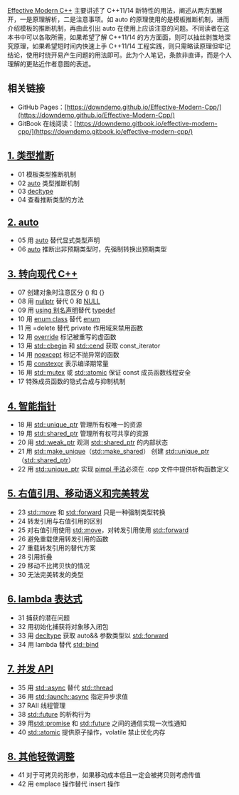 [Effective Modern C++](https://learning.oreilly.com/library/view/effective-modern-c/9781491908419/) 主要讲述了 C++11/14 新特性的用法，阐述从两方面展开，一是原理解析，二是注意事项。如 auto 的原理使用的是模板推断机制，进而介绍模板的推断机制，再由此引出 auto 在使用上应该注意的问题。不同读者在这本书中可以各取所需，如果希望了解 C++11/14 的方方面面，则可以抽丝剥茧地深究原理，如果希望短时间内快速上手 C++11/14 工程实践，则只需略读原理但牢记结论，使用时绕开易产生问题的用法即可。此为个人笔记，条款非直译，而是个人理解的更贴近作者意图的表述。

## 相关链接
* GitHub Pages：[https://downdemo.github.io/Effective-Modern-Cpp/](https://downdemo.github.io/Effective-Modern-Cpp/)
* GitBook 在线阅读：[https://downdemo.gitbook.io/effective-modern-cpp/](https://downdemo.gitbook.io/effective-modern-cpp/)

## [1. 类型推断](https://github.com/downdemo/Effective-Modern-Cpp/tree/master/content/01%20%E7%B1%BB%E5%9E%8B%E6%8E%A8%E6%96%AD.md)

* 01 模板类型推断机制
* 02 [auto](https://en.cppreference.com/w/cpp/language/auto) 类型推断机制
* 03 [decltype](https://en.cppreference.com/w/cpp/language/decltype)
* 04 查看推断类型的方法

## [2. auto](https://github.com/downdemo/Effective-Modern-Cpp/tree/master/content/02%20auto.md)

* 05 用 [auto](https://en.cppreference.com/w/cpp/language/auto) 替代显式类型声明
* 06 [auto](https://en.cppreference.com/w/cpp/language/auto) 推断出非预期类型时，先强制转换出预期类型

## [3. 转向现代 C++](https://github.com/downdemo/Effective-Modern-Cpp/tree/master/content/03%20%E8%BD%AC%E5%90%91%E7%8E%B0%E4%BB%A3C%2B%2B.md)

* 07 创建对象时注意区分 () 和 {}
* 08 用 [nullptr](https://en.cppreference.com/w/cpp/language/nullptr) 替代 0 和 [NULL](https://en.cppreference.com/w/cpp/types/NULL)
* 09 用 [using 别名声明](https://en.cppreference.com/w/cpp/language/type_alias)替代 [typedef](https://en.cppreference.com/w/cpp/language/typedef)
* 10 用 [enum class](https://en.cppreference.com/w/cpp/language/enum#Scoped_enumerations) 替代 [enum](https://en.cppreference.com/w/cpp/language/enum#Unscoped_enumeration)
* 11 用 =delete 替代 private 作用域来禁用函数
* 12 用 [override](https://en.cppreference.com/w/cpp/language/override) 标记被重写的虚函数
* 13 用 [std::cbegin](https://en.cppreference.com/w/cpp/iterator/begin) 和 [std::cend](https://en.cppreference.com/w/cpp/iterator/end) 获取 const_iterator
* 14 用 [noexcept](https://en.cppreference.com/w/cpp/language/noexcept_spec) 标记不抛异常的函数
* 15 用 [constexpr](https://en.cppreference.com/w/cpp/language/constexpr) 表示编译期常量
* 16 用 [std::mutex](https://en.cppreference.com/w/cpp/thread/mutex) 或 [std::atomic](https://en.cppreference.com/w/cpp/atomic/atomic) 保证 const 成员函数线程安全
* 17 特殊成员函数的隐式合成与抑制机制

## [4. 智能指针](https://github.com/downdemo/Effective-Modern-Cpp/tree/master/content/04%20%E6%99%BA%E8%83%BD%E6%8C%87%E9%92%88.md)

* 18 用 [std::unique_ptr](https://en.cppreference.com/w/cpp/memory/unique_ptr) 管理所有权唯一的资源
* 19 用 [std::shared_ptr](https://en.cppreference.com/w/cpp/memory/shared_ptr) 管理所有权可共享的资源
* 20 用 [std::weak_ptr](https://en.cppreference.com/w/cpp/memory/weak_ptr) 观测 [std::shared_ptr](https://en.cppreference.com/w/cpp/memory/shared_ptr) 的内部状态
* 21 用 [std::make_unique](https://en.cppreference.com/w/cpp/memory/unique_ptr/make_unique)（[std::make_shared](https://en.cppreference.com/w/cpp/memory/shared_ptr/make_shared)） 创建 [std::unique_ptr](https://en.cppreference.com/w/cpp/memory/unique_ptr)（[std::shared_ptr](https://en.cppreference.com/w/cpp/memory/shared_ptr)）
* 22 用 [std::unique_ptr](https://en.cppreference.com/w/cpp/memory/unique_ptr) 实现 [pimpl 手法](https://en.cppreference.com/w/cpp/language/pimpl)必须在 .cpp 文件中提供析构函数定义

## [5. 右值引用、移动语义和完美转发](https://github.com/downdemo/Effective-Modern-Cpp/tree/master/content/05%20%E5%8F%B3%E5%80%BC%E5%BC%95%E7%94%A8%E3%80%81%E7%A7%BB%E5%8A%A8%E8%AF%AD%E4%B9%89%E5%92%8C%E5%AE%8C%E7%BE%8E%E8%BD%AC%E5%8F%91.md)

* 23 [std::move](https://en.cppreference.com/w/cpp/utility/move) 和 [std::forward](https://en.cppreference.com/w/cpp/utility/forward) 只是一种强制类型转换
* 24 转发引用与右值引用的区别
* 25 对右值引用使用 [std::move](https://en.cppreference.com/w/cpp/utility/move)，对转发引用使用 [std::forward](https://en.cppreference.com/w/cpp/utility/forward)
* 26 避免重载使用转发引用的函数
* 27 重载转发引用的替代方案
* 28 引用折叠
* 29 移动不比拷贝快的情况
* 30 无法完美转发的类型

## [6. lambda 表达式](https://github.com/downdemo/Effective-Modern-Cpp/tree/master/content/06%20lambda%E8%A1%A8%E8%BE%BE%E5%BC%8F.md)

* 31 捕获的潜在问题
* 32 用初始化捕获将对象移入闭包
* 33 用 [decltype](https://en.cppreference.com/w/cpp/language/decltype) 获取 auto&& 参数类型以 [std::forward](https://en.cppreference.com/w/cpp/utility/forward)
* 34 用 lambda 替代 [std::bind](https://en.cppreference.com/w/cpp/utility/functional/bind)

## [7. 并发 API](https://github.com/downdemo/Effective-Modern-Cpp/tree/master/content/07%20%E5%B9%B6%E5%8F%91API.md)

* 35 用 [std::async](https://en.cppreference.com/w/cpp/thread/async) 替代 [std::thread](https://en.cppreference.com/w/cpp/thread/thread)
* 36 用 [std::launch::async](https://en.cppreference.com/w/cpp/thread/launch) 指定异步求值
* 37 RAII 线程管理
* 38 [std::future](https://en.cppreference.com/w/cpp/thread/future) 的析构行为
* 39 用[std::promise](https://en.cppreference.com/w/cpp/thread/promise) 和 [std::future](https://en.cppreference.com/w/cpp/thread/future) 之间的通信实现一次性通知
* 40 [std::atomic](https://en.cppreference.com/w/cpp/atomic/atomic) 提供原子操作，volatile 禁止优化内存

## [8. 其他轻微调整](https://github.com/downdemo/Effective-Modern-Cpp/tree/master/content/08%20%E5%85%B6%E4%BB%96%E8%BD%BB%E5%BE%AE%E8%B0%83%E6%95%B4.md)

* 41 对于可拷贝的形参，如果移动成本低且一定会被拷贝则考虑传值
* 42 用 emplace 操作替代 insert 操作

